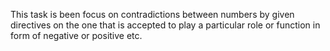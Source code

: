 This task is been focus on contradictions between numbers by given directives on the one that is accepted to play a particular role or function in form of negative or positive etc.
